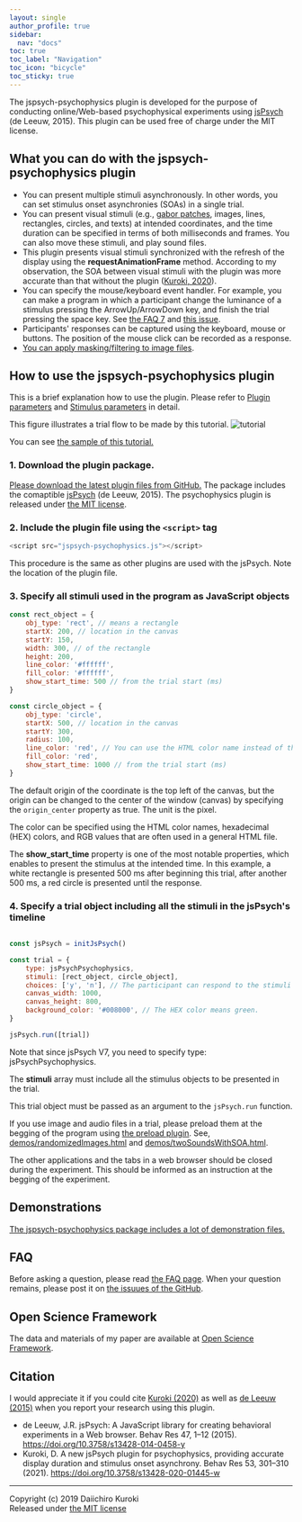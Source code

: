 ```yaml
---
layout: single
author_profile: true
sidebar:
  nav: "docs"
toc: true
toc_label: "Navigation"
toc_icon: "bicycle"
toc_sticky: true
---
```


The jspsych-psychophysics plugin is developed for the purpose of conducting online/Web-based psychophysical experiments using [jsPsych](http://www.jspsych.org/) (de Leeuw, 2015).
This plugin can be used free of charge under the MIT license.

## What you can do with the jspsych-psychophysics plugin
- You can present multiple stimuli asynchronously. In other words, you can set stimulus onset asynchronies (SOAs) in a single trial.
- You can present visual stimuli (e.g., [gabor patches](/gabor/), images, lines, rectangles, circles, and texts) at intended coordinates, and the time duration can be specified in terms of both milliseconds and frames. You can also move these stimuli, and play sound files.
- This plugin presents visual stimuli synchronized with the refresh of the display using the **requestAnimationFrame** method. According to my observation, the SOA between visual stimuli with the plugin was more accurate than that without the plugin ([Kuroki, 2020](https://rdcu.be/b5Nie)).
- You can specify the mouse/keyboard event handler. For example, you can make a program in which a participant change the luminance of a stimulus pressing the ArrowUp/ArrowDown key, and finish the trial pressing the space key. See [the FAQ 7](/faq/) and [this issue](https://github.com/kurokida/jspsych-psychophysics/issues/27).
- Participants' responses can be captured using the keyboard, mouse or buttons. The position of the mouse click can be recorded as a response.
- [You can apply masking/filtering to image files](/mask_filter/).

## How to use the jspsych-psychophysics plugin
This is a brief explanation how to use the plugin. Please refer to [Plugin parameters](/pluginParams/) and [Stimulus parameters](/objectProperties/) in detail.

This figure illustrates a trial flow to be made by this tutorial.
![tutorial](./images/tutorial.png)

You can see [the sample of this tutorial.](https://www.hes.kyushu-u.ac.jp/~kurokid/jspsychophysics/demos/tutorial.html)

### 1. Download the plugin package.
[Please download the latest plugin files from GitHub.](https://github.com/kurokida/jspsych-psychophysics/releases)
The package includes the comaptible [jsPsych](http://www.jspsych.org/) (de Leeuw, 2015). The psychophysics plugin is released under [the MIT license](https://opensource.org/licenses/MIT).


### 2. Include the plugin file using the `<script>` tag

```javascript
<script src="jspsych-psychophysics.js"></script>
```
This procedure is the same as other plugins are used with the jsPsych. Note the location of the plugin file.

### 3. Specify all stimuli used in the program as JavaScript objects

```javascript
const rect_object = {
    obj_type: 'rect', // means a rectangle
    startX: 200, // location in the canvas
    startY: 150,
    width: 300, // of the rectangle
    height: 200,
    line_color: '#ffffff',
    fill_color: '#ffffff',
    show_start_time: 500 // from the trial start (ms)
}

const circle_object = {
    obj_type: 'circle',
    startX: 500, // location in the canvas
    startY: 300,
    radius: 100,
    line_color: 'red', // You can use the HTML color name instead of the HEX color.
    fill_color: 'red',
    show_start_time: 1000 // from the trial start (ms)
}
```

The default origin of the coordinate is the top left of the canvas, but the origin can be changed to the center of the window (canvas) by specifying the `origin_center` property as true. The unit is the pixel. 

The color can be specified using the HTML color names, hexadecimal (HEX) colors, and RGB values that are often used in a general HTML file.

The **show_start_time** property is one of the most notable properties, which enables to present the stimulus at the intended time. In this example, a white rectangle is presented 500 ms after beginning this trial, after another 500 ms, a red circle is presented until the response.

### 4. Specify a trial object including all the stimuli in the jsPsych's timeline

```javascript

const jsPsych = initJsPsych()

const trial = {
    type: jsPsychPsychophysics,
    stimuli: [rect_object, circle_object],
    choices: ['y', 'n'], // The participant can respond to the stimuli using the 'y' or 'n' key.
    canvas_width: 1000,
    canvas_height: 800,
    background_color: '#008000', // The HEX color means green.
}

jsPsych.run([trial])

```

Note that since jsPsych V7, you need to specify type: jsPsychPsychophysics.

The **stimuli** array must include all the stimulus objects to be presented in the trial.

This trial object must be passed as an argument to the `jsPsych.run` function.

If you use image and audio files in a trial, please preload them at the begging of the program using [the preload plugin](https://www.jspsych.org/7.1/plugins/preload/). See, [demos/randomizedImages.html](https://www.hes.kyushu-u.ac.jp/~kurokid/jspsychophysics/demos/randomizedImages.html) and [demos/twoSoundsWithSOA.html](https://www.hes.kyushu-u.ac.jp/~kurokid/jspsychophysics/demos/twoSoundsWithSOA.html). 

The other applications and the tabs in a web browser should be closed during the experiment. This should be informed as an instruction at the begging of the experiment.

## Demonstrations
[The jspsych-psychophysics package includes a lot of demonstration files.](/demo_explanation/)

## FAQ
Before asking a question, please read [the FAQ page](/faq/). When your question remains, please post it on [the issuues of the GitHub](https://github.com/kurokida/jspsych-psychophysics/issues).

## Open Science Framework
The data and materials of my paper are available at [Open Science Framework](https://doi.org/10.17605/OSF.IO/PJ4SB).

## Citation
I would appreciate it if you could cite [Kuroki (2020)](https://rdcu.be/b5Nie) as well as [de Leeuw (2015)](https://link.springer.com/article/10.3758/s13428-014-0458-y) when you report your research using this plugin.

- de Leeuw, J.R. jsPsych: A JavaScript library for creating behavioral experiments in a Web browser. Behav Res 47, 1–12 (2015). https://doi.org/10.3758/s13428-014-0458-y
- Kuroki, D. A new jsPsych plugin for psychophysics, providing accurate display duration and stimulus onset asynchrony. Behav Res 53, 301–310 (2021). https://doi.org/10.3758/s13428-020-01445-w

***

Copyright (c) 2019 Daiichiro Kuroki  
Released under [the MIT license](https://opensource.org/licenses/MIT)

